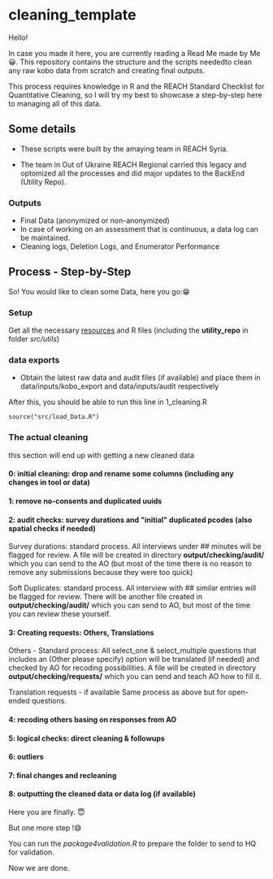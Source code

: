 # cleaning_template
Hello!

In case you made it here, you are currently reading a Read Me made by Me 😀. This repository contains the structure and the scripts neededto clean any raw kobo data from scratch and creating final outputs.

This process requires knowledge in R and the REACH Standard Checklist for Quantitative Cleaning, so I will try my best to showcase a step-by-step here to managing all of this data. 

## Some details

- These scripts were built by the amaying team in REACH Syria. 

- The team in Out of Ukraine REACH Regional carried this legacy and optomized all the processes and did major updates to the BackEnd (Utility Repo).

### Outputs

- Final Data (anonymized or non-anonymized)
- In case of working on an assessment that is continuous, a data log can be maintained. 
- Cleaning logs, Deletion Logs, and Enumerator Performance

## Process - Step-by-Step

So! You would like to clean some Data, here you go:😁

### Setup

Get all the necessary [resources](resources/readme.txt)
and R files (including the __utility_repo__ in folder *src/utils*)

### data exports

- Obtain the latest raw data and audit files (if available) and place them in data/inputs/kobo_export and data/inputs/audit respectively

After this, you should be able to run this line in 1_cleaning.R

````source("src/load_Data.R")````

### The actual cleaning


this section will end up with getting a new cleaned data

#### 0: initial cleaning: drop and rename some columns (including any changes in tool or data)

#### 1: remove no-consents and duplicated uuids

#### 2: audit checks: survey durations and "initial" duplicated pcodes (also spatial checks if needed)

Survey durations: standard process. All interviews under ## minutes will be flagged for review. A file will be created in directory **output/checking/audit/** which you can send to the AO (but most of the time there is no reason to remove any submissions because they were too quick)

Soft Duplicates: standard process. All interview with ## similar entries will be flagged for review. There will be another file created in **output/checking/audit/** which you can send to AO, but most of the time you can review these yourself.

#### 3: Creating requests: Others, Translations

Others - Standard process: All select_one & select_multiple questions that includes an (Other please specify) option will be translated (if needed) and checked by AO for recoding possibilities. A file will be created in directory **output/checking/requests/** which you can send and teach AO how to fill it. 

Translation requests - if available Same process as above but for open-ended questions. 

#### 4: recoding others basing on responses from AO

#### 5: logical checks: direct cleaning & followups

#### 6: outliers

#### 7: final changes and recleaning

#### 8: outputting the cleaned data or data log (if available)

Here you are finally. 😇 

But one more step !😅

You can run the *package4validation.R* to prepare the folder to send to HQ for validation.

Now we are done. 
